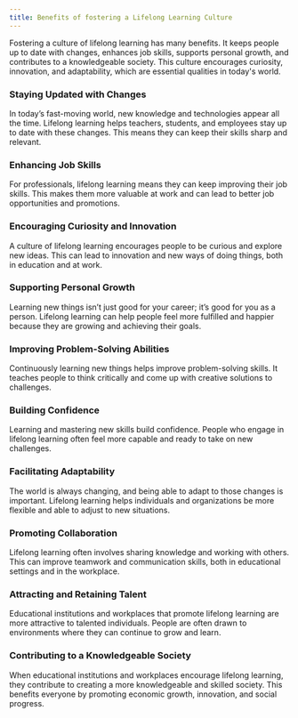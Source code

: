 ```yaml
---
title: Benefits of fostering a Lifelong Learning Culture
---
```


Fostering a culture of lifelong learning has many benefits. It keeps people up to date with changes, enhances job skills, supports personal growth, and contributes to a knowledgeable society. This culture encourages curiosity, innovation, and adaptability, which are essential qualities in today's world.

### Staying Updated with Changes

In today’s fast-moving world, new knowledge and technologies appear all the time. Lifelong learning helps teachers, students, and employees stay up to date with these changes. This means they can keep their skills sharp and relevant.

### Enhancing Job Skills

For professionals, lifelong learning means they can keep improving their job skills. This makes them more valuable at work and can lead to better job opportunities and promotions.

### Encouraging Curiosity and Innovation

A culture of lifelong learning encourages people to be curious and explore new ideas. This can lead to innovation and new ways of doing things, both in education and at work.

### Supporting Personal Growth

Learning new things isn’t just good for your career; it’s good for you as a person. Lifelong learning can help people feel more fulfilled and happier because they are growing and achieving their goals.

### Improving Problem-Solving Abilities

Continuously learning new things helps improve problem-solving skills. It teaches people to think critically and come up with creative solutions to challenges.

### Building Confidence

Learning and mastering new skills build confidence. People who engage in lifelong learning often feel more capable and ready to take on new challenges.

### Facilitating Adaptability

The world is always changing, and being able to adapt to those changes is important. Lifelong learning helps individuals and organizations be more flexible and able to adjust to new situations.

### Promoting Collaboration

Lifelong learning often involves sharing knowledge and working with others. This can improve teamwork and communication skills, both in educational settings and in the workplace.

### Attracting and Retaining Talent

Educational institutions and workplaces that promote lifelong learning are more attractive to talented individuals. People are often drawn to environments where they can continue to grow and learn.

### Contributing to a Knowledgeable Society

When educational institutions and workplaces encourage lifelong learning, they contribute to creating a more knowledgeable and skilled society. This benefits everyone by promoting economic growth, innovation, and social progress.
